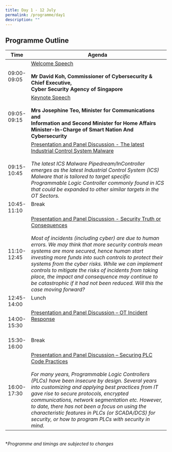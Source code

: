 ```yaml
---
title: Day 1 - 12 July
permalink: /programme/day1
description: ""
---
```

## Programme Outline


| Time     | Agenda                                        |
| -------  | ---------                                        |
| 09:00-<br> 09:05<br> | <u>Welcome Speech</u><br><br><b>Mr David Koh, Commissioner of Cybersecurity & Chief Executive,<br> Cyber Security Agency of Singapore</b> <br>
| 09:05-<br> 09:15<br> |<u>Keynote Speech</u><br><br><b>Mrs Josephine Teo, Minister for Communications and<br> Information and Second Minister for Home Affairs</b> <br><b>Minister-In-Charge of Smart Nation And Cybersecurity</b>|
| 09:15-<br> 10:45<br> | <u>Presentation and Panel Discussion - The latest Industrial Control System Malware </u><br><br> <i>The latest ICS Malware Pipedream/InController emerges as the latest Industrial Control System (ICS) Malware that is tailored to target specific Programmable Logic Controller commonly found in ICS that could be expanded to other similar targets in the OT Sectors.</i> <br>|
| 10:45-<br> 11:10<br> | Break <br><br>|
| 11:10-<br> 12:45<br> | <u>Presentation and Panel Discussion - Security Truth or Consequences </u><br><br> <i> Most of incidents (including cyber) are due to human errors. We may think that more security controls mean systems are more secured, hence human start investing more funds into such controls to protect their systems from the cyber risks. While we can implement controls to mitigate the risks of incidents from taking place, the impact and consequence may continue to be catastrophic if it had not been reduced. Will this the case moving forward? </i> <br>|
| 12:45-<br> 14:00<br> | Lunch <br><br>|
| 14:00-<br> 15:30<br> | <u>Presentation and Panel Discussion – OT Incident Response </u><br><br><br>|
| 15:30-<br> 16:00<br> | Break <br><br>|
| 16:00-<br> 17:30<br> | <u>Presentation and Panel Discussion – Securing PLC Code Practices </u><br><br> <i> For many years, Programmable Logic Controllers (PLCs) have been insecure by design. Several years into customizing and applying best practices from IT gave rise to secure protocols, encrypted communications, network segmentation etc. However, to date, there has not been a focus on using the characteristic features in PLCs (or SCADA/DCS) for security, or how to program PLCs with security in mind. </i> <br>|

<br>
*<i>Programme and timings are subjected to changes<i>